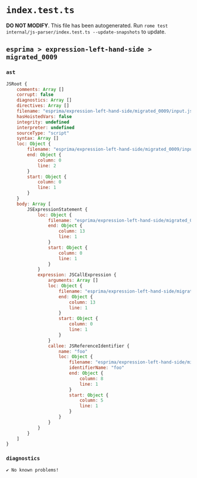 # `index.test.ts`

**DO NOT MODIFY**. This file has been autogenerated. Run `rome test internal/js-parser/index.test.ts --update-snapshots` to update.

## `esprima > expression-left-hand-side > migrated_0009`

### `ast`

```javascript
JSRoot {
	comments: Array []
	corrupt: false
	diagnostics: Array []
	directives: Array []
	filename: "esprima/expression-left-hand-side/migrated_0009/input.js"
	hasHoistedVars: false
	integrity: undefined
	interpreter: undefined
	sourceType: "script"
	syntax: Array []
	loc: Object {
		filename: "esprima/expression-left-hand-side/migrated_0009/input.js"
		end: Object {
			column: 0
			line: 2
		}
		start: Object {
			column: 0
			line: 1
		}
	}
	body: Array [
		JSExpressionStatement {
			loc: Object {
				filename: "esprima/expression-left-hand-side/migrated_0009/input.js"
				end: Object {
					column: 13
					line: 1
				}
				start: Object {
					column: 0
					line: 1
				}
			}
			expression: JSCallExpression {
				arguments: Array []
				loc: Object {
					filename: "esprima/expression-left-hand-side/migrated_0009/input.js"
					end: Object {
						column: 13
						line: 1
					}
					start: Object {
						column: 0
						line: 1
					}
				}
				callee: JSReferenceIdentifier {
					name: "foo"
					loc: Object {
						filename: "esprima/expression-left-hand-side/migrated_0009/input.js"
						identifierName: "foo"
						end: Object {
							column: 8
							line: 1
						}
						start: Object {
							column: 5
							line: 1
						}
					}
				}
			}
		}
	]
}
```

### `diagnostics`

```
✔ No known problems!

```
